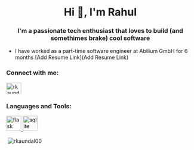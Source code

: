 <h1 align="center">Hi 👋, I'm Rahul</h1>
<h3 align="center">I'm a passionate tech enthusiast that loves to build (and somethimes brake) cool software</h3>

- I have worked as a part-time software engineer at Abilium GmbH for 6 months [Add Resume Link](Add Resume Link)

<h3 align="left">Connect with me:</h3>
<p align="left">
<a href="https://linkedin.com/in/rkaundal00" target="blank"><img align="center" src="https://raw.githubusercontent.com/rahuldkjain/github-profile-readme-generator/master/src/images/icons/Social/linked-in-alt.svg" alt="rkaundal00" height="30" width="40" /></a>
</p>

<h3 align="left">Languages and Tools:</h3>
<p align="left"> <a href="https://flask.palletsprojects.com/" target="_blank" rel="noreferrer"> <img src="https://www.vectorlogo.zone/logos/pocoo_flask/pocoo_flask-icon.svg" alt="flask" width="40" height="40"/> </a> <a href="https://www.sqlite.org/" target="_blank" rel="noreferrer"> <img src="https://www.vectorlogo.zone/logos/sqlite/sqlite-icon.svg" alt="sqlite" width="40" height="40"/> </a> </p>

<p>&nbsp;<img align="center" src="https://github-readme-stats.vercel.app/api?username=rkaundal00&show_icons=true&locale=en" alt="rkaundal00" /></p>

